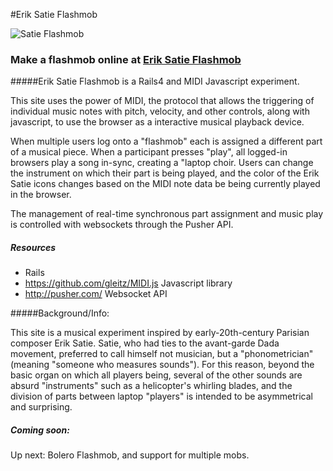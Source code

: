 #Erik Satie Flashmob

![Satie Flashmob](http://glumac.net/satiescreenshot.png)

### Make a flashmob online at [Erik Satie Flashmob](http://midi-flashmob.herokuapp.com/)


#####Erik Satie Flashmob is a Rails4 and MIDI Javascript experiment. 

This site uses the power of MIDI, the protocol that allows the triggering of individual music notes with pitch, velocity, and other controls, along with javascript, to use the browser as a interactive musical playback device.

When multiple users log onto a "flashmob" each is assigned a different part of a musical piece. When a participant presses "play", all logged-in browsers play a song in-sync, creating a "laptop choir. Users can change the instrument on which their part is being played, and the color of the Erik Satie icons changes based on the MIDI note data be being currently played in the browser.

The management of real-time synchronous part assignment and music play is controlled with websockets through the Pusher API. 

##### Resources
*  Rails
*  <https://github.com/gleitz/MIDI.js> Javascript library
*  <http://pusher.com/> Websocket API


#####Background/Info:

This site is a musical experiment inspired by early-20th-century Parisian composer Erik Satie.  Satie, who had ties to the avant-garde Dada movement,  preferred to call himself not musician, but a "phonometrician" (meaning "someone who measures sounds").  For this reason, beyond the basic organ on which all players being, several of the other sounds are absurd "instruments" such as a helicopter's whirling blades, and the division of parts between laptop "players" is intended to be asymmetrical and surprising.    

##### Coming soon: 

Up next: Bolero Flashmob, and support for multiple mobs. 
